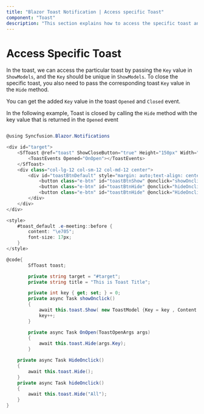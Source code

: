 ```yaml
---
title: "Blazor Toast Notification | Access specific Toast"
component: "Toast"
description: "This section explains how to access the specific toast and hide it using showModels Key property"
---
```


# Access Specific Toast

In the toast, we can access the particular toast by passing the `Key` value in `ShowModels`, and the `Key` should be unique in `ShowModels`. To close the specific toast, you also need to pass the corresponding toast `Key` value in the `Hide` method.

You can get the added `Key` value in the toast `Opened` and `Closed` event.

In the following example, Toast is closed by calling the `Hide` method with the key value that is returned in the `Opened` event

```csharp

@using Syncfusion.Blazor.Notifications

<div id="target">
    <SfToast @ref="toast" ShowCloseButton="true" Height="150px" Width="200px" Timeout="60" Target="@target" Icon="e-meeting" Title="@title" >
        <ToastEvents Opened="OnOpen"></ToastEvents>
    </SfToast>
    <div class="col-lg-12 col-sm-12 col-md-12 center">
        <div id="toastBtnDefault" style="margin: auto;text-align: center">
            <button class="e-btn" id="toastBtnShow" @onclick="showOnclick">Show Toasts</button>
            <button class="e-btn" id="toastBtnHide" @onclick="hideOnclick">Hide All</button>
            <button class="e-btn" id="toastBtnHide" @onclick="HideOnclick">Hide</button>
        </div>
    </div>
</div>

<style>
    #toast_default .e-meeting::before {
        content: "\e705";
        font-size: 17px;
    }
</style>

@code{
        SfToast toast;

        private string target = "#target";
        private string title = "This is Toast Title";

        private int key { get; set; } = 0;
        private async Task showOnclick()
        {
            await this.toast.Show( new ToastModel {Key = key , Content = key.ToString() , Timeout = 10000 });
            key++;
        }

        private async Task OnOpen(ToastOpenArgs args)
        {
            await this.toast.Hide(args.Key);
        }

    private async Task HideOnclick()
    {
        await this.toast.Hide();
    }
    private async Task hideOnclick()
    {
        await this.toast.Hide("All");
    }
}

```
